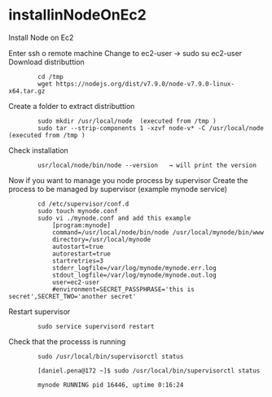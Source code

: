 # installinNodeOnEc2
Install Node on Ec2

Enter ssh o remote machine
Change to ec2-user → sudo su ec2-user
Download distributtion
```
        cd /tmp
        wget https://nodejs.org/dist/v7.9.0/node-v7.9.0-linux-x64.tar.gz
```
Create a folder to extract distributtion
```
        sudo mkdir /usr/local/node  (executed from /tmp )
        sudo tar --strip-components 1 -xzvf node-v* -C /usr/local/node  (executed from /tmp )
```
Check installation
```
        usr/local/node/bin/node --version   → will print the version
```
	
Now if you want to manage you node process by supervisor
Create the process to be managed by supervisor (example mynode service)
```
        cd /etc/supervisor/conf.d
        sudo touch mynode.conf
        sudo vi ./mynode.conf and add this example
            [program:mynode]
            command=/usr/local/node/bin/node /usr/local/mynode/bin/www 
            directory=/usr/local/mynode
            autostart=true
            autorestart=true
            startretries=3
            stderr_logfile=/var/log/mynode/mynode.err.log
            stdout_logfile=/var/log/mynode/mynode.out.log
            user=ec2-user
            #environment=SECRET_PASSPHRASE='this is secret',SECRET_TWO='another secret'
```
Restart supervisor
```
        sudo service supervisord restart
```
Check that the processs is running
```
        sudo /usr/local/bin/supervisorctl status

        [daniel.pena@172 ~]$ sudo /usr/local/bin/supervisorctl status

        mynode RUNNING pid 16446, uptime 0:16:24

```
